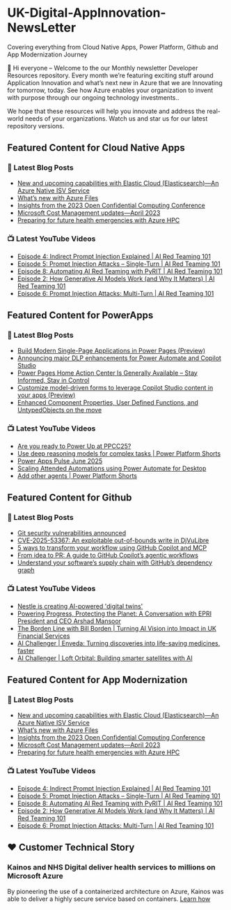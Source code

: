 # UK-Digital-AppInnovation-NewsLetter

Covering everything from Cloud Native Apps, Power Platform, Github and App Modernization Journey

👋 Hi everyone – Welcome to the our Monthly newsletter Developer Resources repository. Every month we’re featuring exciting stuff around Application Innovation and what’s next new in Azure that we are Innovating for tomorrow, today. See how Azure enables your organization to invent with purpose through our ongoing technology investments..


We hope that these resources will help you innovate and address the real-world needs of your organizations. Watch us and star us for our latest repository versions.

## Featured Content for Cloud Native Apps


### 📝 Latest Blog Posts

    
<!-- BLOGCNA:START -->
- [New and upcoming capabilities with Elastic Cloud (Elasticsearch)—An Azure Native ISV Service](https://azure.microsoft.com/blog/new-and-upcoming-capabilities-with-elastic-cloud-elasticsearch-an-azure-native-isv-service/)
- [What’s new with Azure Files](https://azure.microsoft.com/blog/what-s-new-with-azure-files/)
- [Insights from the 2023 Open Confidential Computing Conference](https://azure.microsoft.com/blog/insights-from-the-2023-open-confidential-computing-conference/)
- [Microsoft Cost Management updates—April 2023](https://azure.microsoft.com/blog/microsoft-cost-management-updates-april-2023/)
- [Preparing for future health emergencies with Azure HPC ](https://azure.microsoft.com/blog/preparing-for-future-health-emergencies-with-azure-hpc/)
<!-- BLOGCNA:END -->

### 📺 Latest YouTube Videos

 
<!-- YOUTUBECNA:START -->
- [Episode 4: Indirect Prompt Injection Explained | AI Red Teaming 101](https://www.youtube.com/watch?v=s_Ztu6c-IGQ)
- [Episode 5: Prompt Injection Attacks – Single-Turn | AI Red Teaming 101](https://www.youtube.com/watch?v=jle327dpdpw)
- [Episode 8: Automating AI Red Teaming with PyRIT | AI Red Teaming 101](https://www.youtube.com/watch?v=cEHTxmpAgjA)
- [Episode 2: How Generative AI Models Work &lpar;and Why It Matters&rpar; | AI Red Teaming 101](https://www.youtube.com/watch?v=YkT4V0eDtdg)
- [Episode 6: Prompt Injection Attacks: Multi-Turn | AI Red Teaming 101](https://www.youtube.com/watch?v=HQadhDsQKgY)
<!-- YOUTUBECNA:END -->

##  Featured Content for PowerApps
### 📝 Latest Blog Posts
<!-- BLOGPOWER:START -->
- [Build Modern Single-Page Applications in Power Pages (Preview)](https://www.microsoft.com/en-us/power-platform/blog/power-pages/build-modern-single-page-applications-in-power-pages-preview/)
- [Announcing major DLP enhancements for Power Automate and Copilot Studio](https://www.microsoft.com/en-us/power-platform/blog/power-automate/announcing-major-dlp-enhancements-for-power-automate-and-copilot-studio/)
- [Power Pages Home Action Center Is Generally Available – Stay Informed, Stay in Control](https://www.microsoft.com/en-us/power-platform/blog/power-pages/power-pages-home-action-center-is-generally-available-stay-informed-stay-in-control/)
- [Customize model-driven forms to leverage Copilot Studio content in your apps (Preview)](https://www.microsoft.com/en-us/power-platform/blog/power-apps/customize-model-driven-forms-to-leverage-copilot-studio-content-preview/)
- [Enhanced Component Properties, User Defined Functions, and UntypedObjects on the move](https://www.microsoft.com/en-us/power-platform/blog/power-apps/enhanced-component-properties-user-defined-functions-and-untypedobjects-on-the-move/)
<!-- BLOGPOWER:END -->
 ### 📺 Latest YouTube Videos
    
<!-- YOUTUBEPOWER:START -->
- [Are you ready to Power Up at PPCC25?](https://www.youtube.com/watch?v=8D9KdG2YkLc)
- [Use deep reasoning models for complex tasks | Power Platform Shorts](https://www.youtube.com/watch?v=lhvwSvG-fTo)
- [Power Apps Pulse June 2025](https://www.youtube.com/watch?v=0qSyzRM1ld0)
- [Scaling Attended Automations using Power Automate for Desktop](https://www.youtube.com/watch?v=PZiOdDvJc9I)
- [Add other agents | Power Platform Shorts](https://www.youtube.com/watch?v=jlRRRrdfuF4)
<!-- YOUTUBEPOWER:END -->

##  Featured Content for Github
### 📝 Latest Blog Posts
<!-- BLOGGITHUB:START -->
- [Git security vulnerabilities announced](https://github.blog/open-source/git/git-security-vulnerabilities-announced-6/)
- [CVE-2025-53367: An exploitable out-of-bounds write in DjVuLibre](https://github.blog/security/vulnerability-research/cve-2025-53367-an-exploitable-out-of-bounds-write-in-djvulibre/)
- [5 ways to transform your workflow using GitHub Copilot and MCP](https://github.blog/ai-and-ml/github-copilot/5-ways-to-transform-your-workflow-using-github-copilot-and-mcp/)
- [From idea to PR: A guide to GitHub Copilot’s agentic workflows](https://github.blog/ai-and-ml/github-copilot/from-idea-to-pr-a-guide-to-github-copilots-agentic-workflows/)
- [Understand your software’s supply chain with GitHub’s dependency graph](https://github.blog/security/supply-chain-security/understand-your-softwares-supply-chain-with-githubs-dependency-graph/)
<!-- BLOGGITHUB:END -->
### 📺 Latest YouTube Videos
<!-- YOUTUBEGITHUB:START -->
- [Nestle is creating AI-powered &#39;digital twins&#39;](https://www.youtube.com/watch?v=FO9fcsti9Vs)
- [Powering Progress, Protecting the Planet: A Conversation with EPRI President and CEO Arshad Mansoor](https://www.youtube.com/watch?v=janSWREvB3U)
- [The Borden Line with Bill Borden | Turning AI Vision into Impact in UK Financial Services](https://www.youtube.com/watch?v=mQ9iaTar9ew)
- [AI Challenger | Enveda: Turning discoveries into life-saving medicines, faster](https://www.youtube.com/watch?v=8JU5B4vTxsg)
- [AI Challenger | Loft Orbital: Building smarter satellites with AI](https://www.youtube.com/watch?v=lGtTnFlI6yA)
<!-- YOUTUBEGITHUB:END -->
##  Featured Content for App Modernization
### 📝 Latest Blog Posts
<!-- BLOGAPPMOD:START -->
- [New and upcoming capabilities with Elastic Cloud (Elasticsearch)—An Azure Native ISV Service](https://azure.microsoft.com/blog/new-and-upcoming-capabilities-with-elastic-cloud-elasticsearch-an-azure-native-isv-service/)
- [What’s new with Azure Files](https://azure.microsoft.com/blog/what-s-new-with-azure-files/)
- [Insights from the 2023 Open Confidential Computing Conference](https://azure.microsoft.com/blog/insights-from-the-2023-open-confidential-computing-conference/)
- [Microsoft Cost Management updates—April 2023](https://azure.microsoft.com/blog/microsoft-cost-management-updates-april-2023/)
- [Preparing for future health emergencies with Azure HPC ](https://azure.microsoft.com/blog/preparing-for-future-health-emergencies-with-azure-hpc/)
<!-- BLOGAPPMOD:END -->
### 📺 Latest YouTube Videos
<!-- YOUTUBEAPPMOD:START -->
- [Episode 4: Indirect Prompt Injection Explained | AI Red Teaming 101](https://www.youtube.com/watch?v=s_Ztu6c-IGQ)
- [Episode 5: Prompt Injection Attacks – Single-Turn | AI Red Teaming 101](https://www.youtube.com/watch?v=jle327dpdpw)
- [Episode 8: Automating AI Red Teaming with PyRIT | AI Red Teaming 101](https://www.youtube.com/watch?v=cEHTxmpAgjA)
- [Episode 2: How Generative AI Models Work &lpar;and Why It Matters&rpar; | AI Red Teaming 101](https://www.youtube.com/watch?v=YkT4V0eDtdg)
- [Episode 6: Prompt Injection Attacks: Multi-Turn | AI Red Teaming 101](https://www.youtube.com/watch?v=HQadhDsQKgY)
<!-- YOUTUBEAPPMOD:END -->


## ♥️ Customer Technical Story 

### Kainos and NHS Digital deliver health services to millions on Microsoft Azure

By pioneering the use of a containerized architecture on Azure, Kainos was able to deliver a highly secure service based on containers. [Learn how](https://customers.microsoft.com/en-us/story/1368348549535774520-kainos-and-nhs-digital-deliver-health-services-to-millions-on-microsoft-azure)

